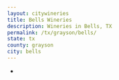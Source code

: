 ```yaml
---
layout: citywineries
title: Bells Wineries
description: Wineries in Bells, TX
permalink: /tx/grayson/bells/
state: tx
county: grayson
city: bells
---
```

-
